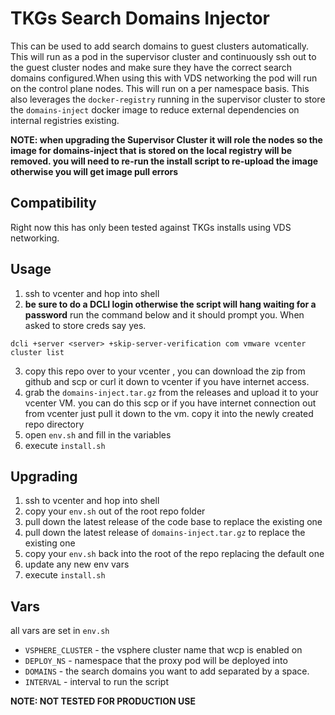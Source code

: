 # TKGs Search Domains Injector

This can be used to add search domains to guest clusters automatically. This will run as a pod in the supervisor cluster and continuously ssh out to the guest cluster nodes and make sure they have the correct search domains configured.When using this with VDS networking the pod will run on the control plane nodes. This will run on a per namespace basis. This also leverages the `docker-registry` running in the supervisor cluster to store the `domains-inject` docker image to reduce external dependencies on internal registries existing.

**NOTE: when upgrading the Supervisor Cluster it will role the nodes so the image for domains-inject that is stored on the local registry will be removed. you will need to re-run the install script to re-upload the image otherwise you will get image pull errors**


## Compatibility

Right now this has only been tested against TKGs installs using VDS networking.


## Usage

1. ssh to vcenter and hop into shell
2. **be sure to do a DCLI login otherwise the script will hang waiting for a password** run the command below and it should prompt you. When asked to store creds say yes.

```
dcli +server <server> +skip-server-verification com vmware vcenter cluster list
```

3. copy this repo over to your vcenter , you can download the zip from github and scp or curl it down to vcenter if you have internet access.
4. grab the `domains-inject.tar.gz` from the releases and upload it to your vcenter VM. you can do this scp or if you have internet connection out from vcenter just pull it down to the vm. copy it into the newly created repo directory
5. open `env.sh` and fill in the variables
6. execute `install.sh`

## Upgrading

1. ssh to vcenter and hop into shell
2. copy your `env.sh` out of the root repo folder
3. pull down the latest release of the code base to replace the existing one
4. pull down the latest release of `domains-inject.tar.gz` to replace the existing one
5. copy your `env.sh` back into the root of the repo replacing the default one
6. update any new env vars
7. execute `install.sh`

## Vars

all vars are set in `env.sh`

* `VSPHERE_CLUSTER` -  the vsphere cluster name that wcp is enabled on
* `DEPLOY_NS` - namespace that the proxy pod will be deployed into
* `DOMAINS` - the search domains you want to add separated by a space. 
* `INTERVAL` - interval to run the script


**NOTE: NOT TESTED FOR PRODUCTION USE**